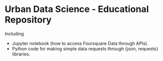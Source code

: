 # Urban Data Science - Educational Repository

Including
- Jupyter notebook (how to access Foursquare Data through APIs).
- Python code for making simple data requests through {json, requests} libraries.
